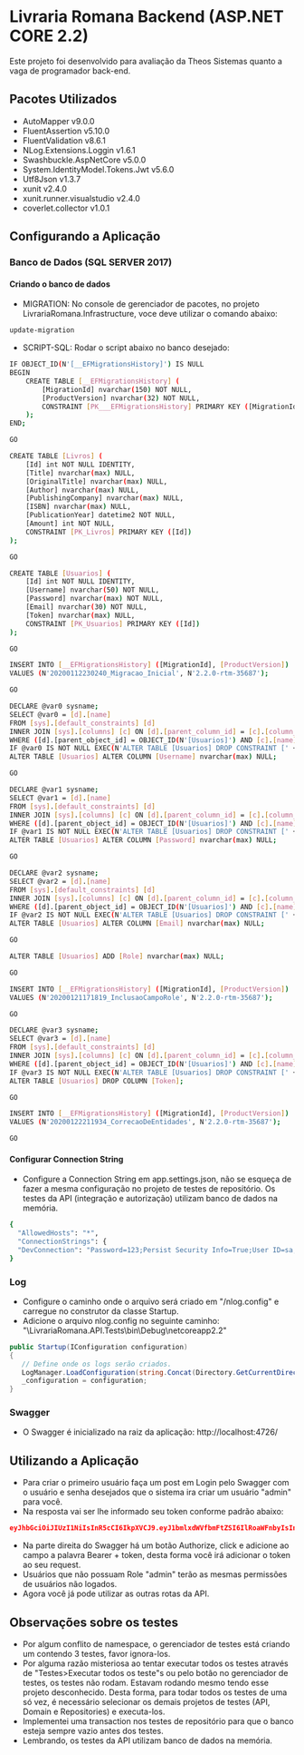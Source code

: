 # Livraria Romana Backend (ASP.NET CORE 2.2)
Este projeto foi desenvolvido para avaliação da Theos Sistemas quanto a vaga de programador back-end. 

## Pacotes Utilizados
- AutoMapper v9.0.0
- FluentAssertion v5.10.0
- FluentValidation v8.6.1
- NLog.Extensions.Loggin v1.6.1
- Swashbuckle.AspNetCore v5.0.0
- System.IdentityModel.Tokens.Jwt v5.6.0
- Utf8Json v1.3.7
- xunit v2.4.0
- xunit.runner.visualstudio v2.4.0
- coverlet.collector v1.0.1  

## Configurando a Aplicação
### Banco de Dados (SQL SERVER 2017)
#### Criando o banco de dados

- MIGRATION: No console de gerenciador de pacotes, no projeto LivrariaRomana.Infrastructure, voce deve utilizar o comando abaixo:
```bash
update-migration
```
- SCRIPT-SQL: Rodar o script abaixo no banco desejado:
```bash
IF OBJECT_ID(N'[__EFMigrationsHistory]') IS NULL
BEGIN
    CREATE TABLE [__EFMigrationsHistory] (
        [MigrationId] nvarchar(150) NOT NULL,
        [ProductVersion] nvarchar(32) NOT NULL,
        CONSTRAINT [PK___EFMigrationsHistory] PRIMARY KEY ([MigrationId])
    );
END;

GO

CREATE TABLE [Livros] (
    [Id] int NOT NULL IDENTITY,
    [Title] nvarchar(max) NULL,
    [OriginalTitle] nvarchar(max) NULL,
    [Author] nvarchar(max) NULL,
    [PublishingCompany] nvarchar(max) NULL,
    [ISBN] nvarchar(max) NULL,
    [PublicationYear] datetime2 NOT NULL,
    [Amount] int NOT NULL,
    CONSTRAINT [PK_Livros] PRIMARY KEY ([Id])
);

GO

CREATE TABLE [Usuarios] (
    [Id] int NOT NULL IDENTITY,
    [Username] nvarchar(50) NOT NULL,
    [Password] nvarchar(max) NOT NULL,
    [Email] nvarchar(30) NOT NULL,
    [Token] nvarchar(max) NULL,
    CONSTRAINT [PK_Usuarios] PRIMARY KEY ([Id])
);

GO

INSERT INTO [__EFMigrationsHistory] ([MigrationId], [ProductVersion])
VALUES (N'20200112230240_Migracao_Inicial', N'2.2.0-rtm-35687');

GO

DECLARE @var0 sysname;
SELECT @var0 = [d].[name]
FROM [sys].[default_constraints] [d]
INNER JOIN [sys].[columns] [c] ON [d].[parent_column_id] = [c].[column_id] AND [d].[parent_object_id] = [c].[object_id]
WHERE ([d].[parent_object_id] = OBJECT_ID(N'[Usuarios]') AND [c].[name] = N'Username');
IF @var0 IS NOT NULL EXEC(N'ALTER TABLE [Usuarios] DROP CONSTRAINT [' + @var0 + '];');
ALTER TABLE [Usuarios] ALTER COLUMN [Username] nvarchar(max) NULL;

GO

DECLARE @var1 sysname;
SELECT @var1 = [d].[name]
FROM [sys].[default_constraints] [d]
INNER JOIN [sys].[columns] [c] ON [d].[parent_column_id] = [c].[column_id] AND [d].[parent_object_id] = [c].[object_id]
WHERE ([d].[parent_object_id] = OBJECT_ID(N'[Usuarios]') AND [c].[name] = N'Password');
IF @var1 IS NOT NULL EXEC(N'ALTER TABLE [Usuarios] DROP CONSTRAINT [' + @var1 + '];');
ALTER TABLE [Usuarios] ALTER COLUMN [Password] nvarchar(max) NULL;

GO

DECLARE @var2 sysname;
SELECT @var2 = [d].[name]
FROM [sys].[default_constraints] [d]
INNER JOIN [sys].[columns] [c] ON [d].[parent_column_id] = [c].[column_id] AND [d].[parent_object_id] = [c].[object_id]
WHERE ([d].[parent_object_id] = OBJECT_ID(N'[Usuarios]') AND [c].[name] = N'Email');
IF @var2 IS NOT NULL EXEC(N'ALTER TABLE [Usuarios] DROP CONSTRAINT [' + @var2 + '];');
ALTER TABLE [Usuarios] ALTER COLUMN [Email] nvarchar(max) NULL;

GO

ALTER TABLE [Usuarios] ADD [Role] nvarchar(max) NULL;

GO

INSERT INTO [__EFMigrationsHistory] ([MigrationId], [ProductVersion])
VALUES (N'20200121171819_InclusaoCampoRole', N'2.2.0-rtm-35687');

GO

DECLARE @var3 sysname;
SELECT @var3 = [d].[name]
FROM [sys].[default_constraints] [d]
INNER JOIN [sys].[columns] [c] ON [d].[parent_column_id] = [c].[column_id] AND [d].[parent_object_id] = [c].[object_id]
WHERE ([d].[parent_object_id] = OBJECT_ID(N'[Usuarios]') AND [c].[name] = N'Token');
IF @var3 IS NOT NULL EXEC(N'ALTER TABLE [Usuarios] DROP CONSTRAINT [' + @var3 + '];');
ALTER TABLE [Usuarios] DROP COLUMN [Token];

GO

INSERT INTO [__EFMigrationsHistory] ([MigrationId], [ProductVersion])
VALUES (N'20200122211934_CorrecaoDeEntidades', N'2.2.0-rtm-35687');

GO


```

#### Configurar Connection String
- Configure a Connection String em app.settings.json, não se esqueça de fazer a mesma configuração no projeto de testes de repositório. Os testes da API (integração e autorização) utilizam banco de dados na memória.
  
```bash
{  
  "AllowedHosts": "*",
  "ConnectionStrings": {
  "DevConnection": "Password=123;Persist Security Info=True;User ID=sa;Initial Catalog=LivrariaRomana;Data Source=PC_ALAN"
}
```

### Log
- Configure o caminho onde o arquivo será criado em "/nlog.config" e carregue no construtor da classe Startup.
- Adicione o arquivo nlog.config no seguinte caminho: "\LivrariaRomana.API.Tests\bin\Debug\netcoreapp2.2"
 
 ```C#
public Startup(IConfiguration configuration)
{
    // Define onde os logs serão criados.
    LogManager.LoadConfiguration(string.Concat(Directory.GetCurrentDirectory(), "/nlog.config"));            
    _configuration = configuration;
}
```

### Swagger
- O Swagger é inicializado na raiz da aplicação: http://localhost:4726/

## Utilizando a Aplicação
- Para criar o primeiro usuário faça um post em Login pelo Swagger com o usuário e senha desejados que o sistema ira criar um usuário "admin" para você. 
- Na resposta vai ser lhe informado seu token conforme padrão abaixo:
```json
eyJhbGciOiJIUzI1NiIsInR5cCI6IkpXVCJ9.eyJ1bmlxdWVfbmFtZSI6IlRoaWFnbyIsInN1YiI6IjEzIiwianRpIjoiZDBlMGFkZDItOTlkMC00NWY1LThlYzEtY2FiYzIwZjkxMGYyIiwiaWF0IjoxNTAwMDMzMjE0LCJKd3RWYWxpZGF0aW9uIjoiVXN1YXJpbyIsIm5iZiI6MTUwMDAzMzIxMywiZXhwIjoxNTAwMDMzMjczLCJpc3MiOiJJc3N1ZXIiLCJhdWQiOiJBdWRpZW5jZSJ9.SmjuyXgloA2RUhIlAEetrQwfC0EhBmhu-xOMzyY3Y_Q
```
- Na parte direita do Swagger há um botão Authorize, click e adicione ao campo a palavra Bearer + token, desta forma você irá adicionar o token ao seu request.
- Usuários que não possuam Role "admin" terão as mesmas permissões de usuários não logados.
- Agora você já pode utilizar as outras rotas da API.    

## Observações sobre os testes
- Por algum conflito de namespace, o gerenciador de testes está criando um <Projeto Desconhecido> contendo 3 testes, favor ignora-los.
- Por alguma razão misteriosa ao tentar executar todos os testes através de "Testes>Executar todos os teste"s ou pelo botão no gerenciador de testes, os testes não rodam. Estavam rodando mesmo tendo esse projeto desconhecido. Desta forma, para todar todos os testes de uma só vez, é necessário selecionar os demais projetos de testes (API, Domain e Repositories) e executa-los.
- Implementei uma transaction nos testes de repositório para que o banco esteja sempre vazio antes dos testes. 
- Lembrando, os testes da API utilizam banco de dados na memória.